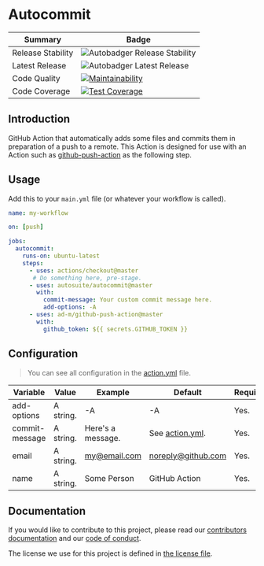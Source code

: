 # Autocommit

| Summary           | Badge                                              |
| ----------------- | -------------------------------------------------- |
| Release Stability | ![Autobadger Release Stability][release-stability] |
| Latest Release    | ![Autobadger Latest Release][latest-release]       |
| Code Quality      | [![Maintainability][quality-image]][quality-link]  |
| Code Coverage     | [![Test Coverage][coverage-image]][coverage-link]  |

[release-stability]: https://img.shields.io/static/v1?label=latest&message=0.1.0&color=purple
[latest-release]: https://img.shields.io/static/v1?label=stability&message=prerelease&color=yellow
[quality-image]: https://api.codeclimate.com/v1/badges/2a5e3b36c9c7907dc13e/maintainability
[quality-link]: https://codeclimate.com/github/autosuite/autocommit/maintainability
[coverage-image]: https://api.codeclimate.com/v1/badges/2a5e3b36c9c7907dc13e/test_coverage
[coverage-link]: https://codeclimate.com/github/autosuite/autocommit/test_coverage

## Introduction

GitHub Action that automatically adds some files and commits them in preparation of a push to a remote. This Action is designed for use with an Action such as [github-push-action](https://github.com/ad-m/github-push-action) as the following step.

## Usage

Add this to your `main.yml` file (or whatever your workflow is called).

```yaml
name: my-workflow

on: [push]

jobs:
  autocommit:
    runs-on: ubuntu-latest
    steps:
      - uses: actions/checkout@master
       # Do something here, pre-stage.
      - uses: autosuite/autocommit@master
        with:
          commit-message: Your custom commit message here.
          add-options: -A
      - uses: ad-m/github-push-action@master
        with:
          github_token: ${{ secrets.GITHUB_TOKEN }}
```

## Configuration

> You can see all configuration in the [action.yml](action.yml) file.

| Variable       | Value     | Example           | Default                       | Required? |
| -------------- | --------- | ----------------- | ----------------------------- | --------- |
| add-options    | A string. | -A                | -A                            | Yes.      |
| commit-message | A string. | Here's a message. | See [action.yml](action.yml). | Yes.      |
| email          | A string. | my@email.com      | noreply@github.com            | Yes.      |
| name           | A string. | Some Person       | GitHub Action                 | Yes.      |

## Documentation

If you would like to contribute to this project, please read our [contributors documentation](CONTRIBUTING.md) and our [code of conduct](CODE_OF_CONDUCT.md).

The license we use for this project is defined in [the license file](LICENSE).
